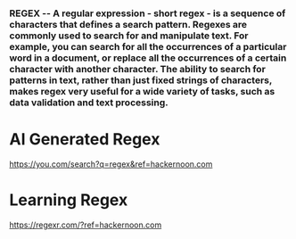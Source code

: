 ### REGEX -- A regular expression - short regex - is a sequence of characters that defines a search pattern. Regexes are commonly used to search for and manipulate text. For example, you can search for all the occurrences of a particular word in a document, or replace all the occurrences of a certain character with another character. The ability to search for patterns in text, rather than just fixed strings of characters, makes regex very useful for a wide variety of tasks, such as data validation and text processing.

# AI Generated Regex
https://you.com/search?q=regex&ref=hackernoon.com

# Learning Regex
https://regexr.com/?ref=hackernoon.com

